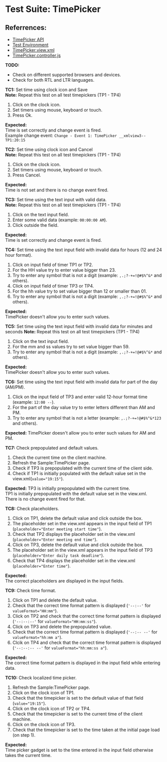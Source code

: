 Test Suite: TimePicker
======================
Referrences:
------------
* [TimePicker API](https://openui5.hana.ondemand.com/#docs/api/symbols/sap.m.TimePicker.html "Link to API documentation")
* [Test Environment](https://openui5.hana.ondemand.com/explored.html#/sample/sap.m.sample.TimePicker/preview "Link to the preview")
* [TimePicker.view.xml](https://openui5.hana.ondemand.com/explored.html#/sample/sap.m.sample.TimePicker/code/TimePicker.view.xml "Source code")
* [TimePicker.controller.js](https://openui5.hana.ondemand.com/explored.html#/sample/sap.m.sample.TimePicker/code/TimePicker.controller.js "Source code")

**TODO:**
* Check on different supported browsers and devices.
* Check for both RTL and LTR languages.

**TC1:**
Set time using clock icon and Save  
**Note:**
Repeat this test on all test timepickers (TP1 - TP4)

1. Click on the clock icon.
2. Set timers using mouse, keyboard or touch.
3. Press Ok.

**Expected:**  
Time is set correctly and change event is fired.  
Example change event: ```Change - Event 1: TimePicker __xmlview3--TP1:20:15```

**TC2:**
Set time using clock icon and Cancel   
**Note:**
Repeat this test on all test timepickers (TP1 - TP4)

1. Click on the clock icon.
2. Set timers using mouse, keyboard or touch.
3. Press Cancel.

**Expected:**  
Time is not set and there is no change event fired.  

**TC3:**
Set time using the text input with valid data.  
**Note:**
Repeat this test on all test timepickers (TP1 - TP4)

1. Click on the text input field.
2. Enter some valid data (example: ```00:00:00 AM```).
3. Click outside the field.

**Expected:**  
Time is set correctly and change event is fired.

**TC4:**
Set time using the text input field with invalid data for hours (12 and 24 hour format).

1. Click on input field of timer TP1 or TP2.
2. For the HH value try to enter value bigger than 23.
3. Try to enter any symbol that is not a digit (example: ```,.;?-+=!@#$%^&*``` and others).
4. Click on input field of timer TP3 or TP4.
5. For the hh value try to set value bigger than 12 or smaller than 01.
6. Try to enter any symbol that is not a digit (example: ```,.;?-+=!@#$%^&*``` and others).

**Expected:**  
TimePicker doesn't allow you to enter such values.

**TC5:**
Set time using the text input field with invalid data for minutes and seconds
**Note:** 
Repeat this test on all test timepickers (TP1 - TP4)

1. Click on the text input field.
2. For the mm and ss values try to set value bigger than 59.
3. Try to enter any symbol that is not a digit (example: ```,.;?-+=!@#$%^&*``` and others).

**Expected:**  
TimePicker doesn't allow you to enter such values.

**TC6:**
Set time using the text input field with invalid data for part of the day (AM/PM).

1. Click on the input field of TP3 and enter valid 12-hour format time (example: ```12:00 --```).
2. For the part of the day value try to enter letters different than AM and PM.
3. Try to enter any symbol that is not a letter (example: ```,.;?-+=!@#$%^&*123``` and others).

**Expected:**
TimePicker doesn't allow you to enter such values for AM and PM.

**TC7:**
Check prepopulated and default values.

1. Check the current time on the client machine.
2. Refresh the Sample:TimePicker page.
3. Check if TP3 is prepopulated with the current time of the client side.
4. Check if TP1 is initially populated with the default value set in the view.xml(```value="19:15"```).

**Expected:**
TP3 is initially prepopulated with the current time.  
TP1 is initially prepopulated with the default value set in the view.xml.  
There is no change event fired for that.

**TC8:**
Check placeholders.

1. Click on TP1, delete the default value and click outside the box.
2. The placeholder set in the view.xml appears in the input field of TP1 (```placeholder="Enter meeting start time"```).
3. Check that TP2 displays the placeholder set in the view.xml (```placeholder="Enter meeting end time"```).
4. Click on TP3, delete the default value and click outside the box.
5. The placeholder set in the view.xml appears in the input field of TP3 (```placeholder="Enter daily task deadline"```).
6. Check that TP4 displays the placeholder set in the view.xml (```placeholder="Enter time"```).

**Expected:**  
The correct placeholders are displayed in the input fields.

**TC9:**
Check time format.

1. Click on TP1 and delete the default value.
2. Check that the correct time format pattern is displayed (```'--:--'``` for ```valueFormat="HH:mm"```).
3. Click on TP2 and check that the correct time format pattern is displayed (```'--:--:--'``` for ```valueFormat="HH:mm:ss"```).
4. Click on TP3 and delete the prepopulated value.
5. Check that the correct time format pattern is displayed (```'--:-- --'``` for ```valueFormat="hh:mm a"```).
6. Clcik on TP4 and check that the correct time format pattern is displayed (```'--:--:-- --'``` for ```valueFormat="hh:mm:ss a"```).

**Expected:**  
The correct time format pattern is displayed in the input field while entering data.

**TC10:**
Check localized time picker.

1. Refresh the Sample:TimePicker page.
2. Click on the clock icon of TP1.
3. Check that the timepicker is set to the default value of that field (```value="19:15"```).
4. Click on the clock icon of TP2 or TP4.
5. Check that the timepicker is set to the current time of the client machine.
6. Click on the clock icon of TP3.
7. Check that the timepicker is set to the time taken at the initial page load (on step 1).

**Expected:**  
Time picker gadget is set to the time entered in the input field otherwise takes the current time.

